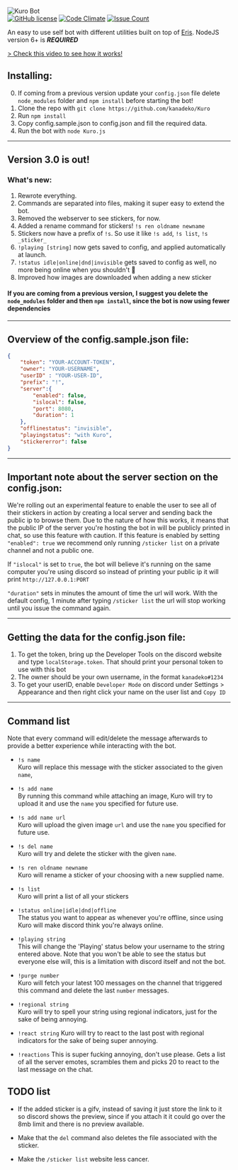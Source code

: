 ![Kuro Bot](http://i.imgur.com/ohS1PwH.png)   
[![GitHub license](https://img.shields.io/badge/license-MIT-blue.svg)](https://raw.githubusercontent.com/kanadeko/Kuro/master/LICENSE)
[![Code Climate](https://codeclimate.com/github/kanadeko/Kuro/badges/gpa.svg)](https://codeclimate.com/github/kanadeko/Kuro)
[![Issue Count](https://codeclimate.com/github/kanadeko/Kuro/badges/issue_count.svg)](https://codeclimate.com/github/kanadeko/Kuro)

An easy to use self bot with different utilities built on top of [Eris](https://github.com/abalabahaha/eris/). NodeJS version 6+ is ***REQUIRED***

[> Check this video to see how it works!](https://my.mixtape.moe/pwcrem.webm)

## Installing:
0. If coming from a previous version update your `config.json` file delete `node_modules` folder and `npm install` before starting the bot!
1. Clone the repo with `git clone https://github.com/kanadeko/Kuro`
2. Run `npm install`
3. Copy config.sample.json to config.json and fill the required data.
4. Run the bot with `node Kuro.js`

---
## Version 3.0 is out!
### What's new:
1. Rewrote everything.
2. Commands are separated into files, making it super easy to extend the bot.
3. Removed the webserver to see stickers, for now.
4. Added a rename command for stickers! `!s ren oldname newname`  
4. Stickers now have a prefix of `!s`. So use it like `!s add`, `!s list`, `!s _sticker_`
5. `!playing [string]` now gets saved to config, and applied automatically at launch.
6. `!status idle|online|dnd|invisible` gets saved to config as well, no more being online when you shouldn't :eyes:
7. Improved how images are downloaded when adding a new sticker

#### If you are coming from a previous version, I suggest you delete the `node_modules` folder and then `npm install`, since the bot is now using fewer dependencies
---

## Overview of the config.sample.json file:
```json
{
    "token": "YOUR-ACCOUNT-TOKEN",
    "owner": "YOUR-USERNAME",
    "userID" : "YOUR-USER-ID",
    "prefix": "!",
    "server":{
        "enabled": false,
        "islocal": false,
        "port": 8080,
        "duration": 1
    },
    "offlinestatus": "invisible",
	"playingstatus": "with Kuro",
	"stickererror": false
}
```

---

## Important note about the server section on the config.json:
We're rolling out an experimental feature to enable the user to see all of their stickers in action by creating a local server and sending back the public ip to browse them.
Due to the nature of how this works, it means that the public IP of the server you're hosting the bot in will be publicly printed in chat, so use this feature with caution.
If this feature is enabled by setting `"enabled": true` we recommend only running `/sticker list` on a private channel and not a public one.

If `"islocal"` is set to `true`, the bot will believe it's running on the same computer you're using discord so instead of printing your public ip it will print `http://127.0.0.1:PORT`

`"duration"` sets in minutes the amount of time the url will work. With the default config, 1 minute after typing `/sticker list` the url will stop working until you issue the command again.

---

## Getting the data for the config.json file:
1. To get the token, bring up the Developer Tools on the discord website and type `localStorage.token`. That should print your personal token to use with this bot
2. The owner should be your own username, in the format `kanadeko#1234`
3. To get your userID, enable `Developer Mode` on discord under Settings > Appearance and then right click your name on the user list and `Copy ID`

---

## Command list

Note that every command will edit/delete the message afterwards to provide a better experience while interacting with the bot.

- `!s name`  
  Kuro will replace this message with the sticker associated to the given `name`,

- `!s add name`  
  By running this command while attaching an image, Kuro will try to upload it and use the `name` you specified for future use.

- `!s add name url`  
  Kuro will upload the given image `url` and use the `name` you specified for future use.

- `!s del name`  
  Kuro will try and delete the sticker with the given `name`.
  
- `!s ren oldname newname`  
  Kuro will rename a sticker of your choosing with a new supplied name.

- `!s list`  
  Kuro will print a list of all your stickers

- `!status online|idle|dnd|offline`  
  The status you want to appear as whenever you're offline, since using Kuro will make discord think you're always online.

- `!playing string`  
  This will change the 'Playing' status below your username to the string entered above. Note that you won't be able to see the status but everyone else will, this is a limitation with discord itself and not the bot.

- `!purge number`  
  Kuro will fetch your latest 100 messages on the channel that triggered this command and delete the last `number` messages.

- `!regional string`  
  Kuro will try to spell your string using regional indicators, just for the sake of being annoying.

- `!react string`
  Kuro will try to react to the last post with regional indicators for the sake of being super annoying.

- `!reactions`
  This is super fucking annoying, don't use please.
  Gets a list of all the server emotes, scrambles them and picks 20 to react to the last message on the chat.

## TODO list

- If the added sticker is a gifv, instead of saving it just store the link to it so discord shows the preview, since if you attach it it could go over the 8mb limit and there is no preview available.  

- Make that the `del` command also deletes the file associated with the sticker.  

- Make the `/sticker list` website less cancer.  
